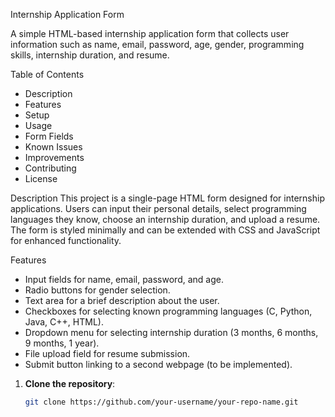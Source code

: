  Internship Application Form

A simple HTML-based internship application form that collects user information such as name, email, password, age, gender, programming skills, internship duration, and resume.

Table of Contents
- Description
- Features
- Setup
- Usage
- Form Fields
- Known Issues
- Improvements
- Contributing
- License

Description
This project is a single-page HTML form designed for internship applications. Users can input their personal details, select programming languages they know, choose an internship duration, and upload a resume. The form is styled minimally and can be extended with CSS and JavaScript for enhanced functionality.

Features
- Input fields for name, email, password, and age.
- Radio buttons for gender selection.
- Text area for a brief description about the user.
- Checkboxes for selecting known programming languages (C, Python, Java, C++, HTML).
- Dropdown menu for selecting internship duration (3 months, 6 months, 9 months, 1 year).
- File upload field for resume submission.
- Submit button linking to a second webpage (to be implemented).
1. **Clone the repository**:
   ```bash
   git clone https://github.com/your-username/your-repo-name.git
